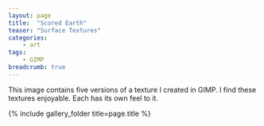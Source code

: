 ```yaml
---
layout: page
title:  "Scored Earth"
teaser: "Surface Textures"
categories:
    - art
tags:
    - GIMP
breadcrumb: true
---
```


This image contains five versions of a texture I created 
in GIMP. I find these textures enjoyable. Each has its 
own feel to it.

{% include gallery_folder title=page.title %}


